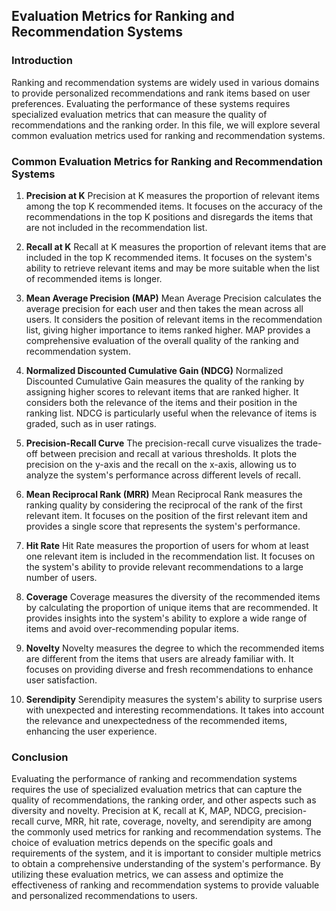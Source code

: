 ## Evaluation Metrics for Ranking and Recommendation Systems

### Introduction
Ranking and recommendation systems are widely used in various domains to provide personalized recommendations and rank items based on user preferences. Evaluating the performance of these systems requires specialized evaluation metrics that can measure the quality of recommendations and the ranking order. In this file, we will explore several common evaluation metrics used for ranking and recommendation systems.

### Common Evaluation Metrics for Ranking and Recommendation Systems
1. **Precision at K**
Precision at K measures the proportion of relevant items among the top K recommended items. It focuses on the accuracy of the recommendations in the top K positions and disregards the items that are not included in the recommendation list.

2. **Recall at K**
Recall at K measures the proportion of relevant items that are included in the top K recommended items. It focuses on the system's ability to retrieve relevant items and may be more suitable when the list of recommended items is longer.

3. **Mean Average Precision (MAP)**
Mean Average Precision calculates the average precision for each user and then takes the mean across all users. It considers the position of relevant items in the recommendation list, giving higher importance to items ranked higher. MAP provides a comprehensive evaluation of the overall quality of the ranking and recommendation system.

4. **Normalized Discounted Cumulative Gain (NDCG)**
Normalized Discounted Cumulative Gain measures the quality of the ranking by assigning higher scores to relevant items that are ranked higher. It considers both the relevance of the items and their position in the ranking list. NDCG is particularly useful when the relevance of items is graded, such as in user ratings.

5. **Precision-Recall Curve**
The precision-recall curve visualizes the trade-off between precision and recall at various thresholds. It plots the precision on the y-axis and the recall on the x-axis, allowing us to analyze the system's performance across different levels of recall.

6. **Mean Reciprocal Rank (MRR)**
Mean Reciprocal Rank measures the ranking quality by considering the reciprocal of the rank of the first relevant item. It focuses on the position of the first relevant item and provides a single score that represents the system's performance.

7. **Hit Rate**
Hit Rate measures the proportion of users for whom at least one relevant item is included in the recommendation list. It focuses on the system's ability to provide relevant recommendations to a large number of users.

8. **Coverage**
Coverage measures the diversity of the recommended items by calculating the proportion of unique items that are recommended. It provides insights into the system's ability to explore a wide range of items and avoid over-recommending popular items.

9. **Novelty**
Novelty measures the degree to which the recommended items are different from the items that users are already familiar with. It focuses on providing diverse and fresh recommendations to enhance user satisfaction.

10. **Serendipity**
Serendipity measures the system's ability to surprise users with unexpected and interesting recommendations. It takes into account the relevance and unexpectedness of the recommended items, enhancing the user experience.

### Conclusion
Evaluating the performance of ranking and recommendation systems requires the use of specialized evaluation metrics that can capture the quality of recommendations, the ranking order, and other aspects such as diversity and novelty. Precision at K, recall at K, MAP, NDCG, precision-recall curve, MRR, hit rate, coverage, novelty, and serendipity are among the commonly used metrics for ranking and recommendation systems. The choice of evaluation metrics depends on the specific goals and requirements of the system, and it is important to consider multiple metrics to obtain a comprehensive understanding of the system's performance. By utilizing these evaluation metrics, we can assess and optimize the effectiveness of ranking and recommendation systems to provide valuable and personalized recommendations to users.